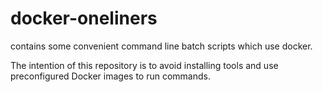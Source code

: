 # docker-oneliners

contains some convenient command line batch scripts which use docker.

The intention of this repository is to avoid installing tools and use preconfigured Docker images to run commands.
